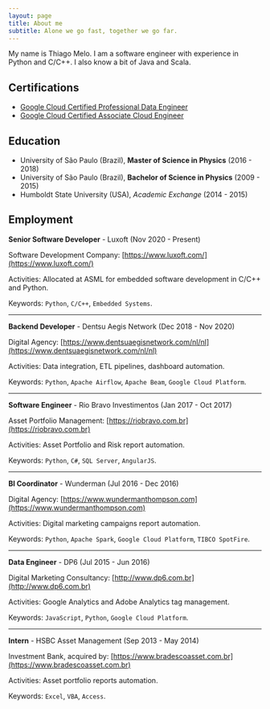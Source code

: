 ```yaml
---
layout: page
title: About me
subtitle: Alone we go fast, together we go far.
---
```


My name is Thiago Melo. I am a software engineer with experience in Python and C/C++. I also know a bit of Java and Scala.

## Certifications

- [Google Cloud Certified Professional Data Engineer](https://www.credential.net/f9e542e9-8f14-4bf8-abdb-e36a53a03d75)
- [Google Cloud Certified Associate Cloud Engineer](https://www.credential.net/d74ae972-0970-4f29-9d68-81930d28419a)

## Education

- University of São Paulo (Brazil), **Master of Science in Physics** (2016 - 2018)
- University of São Paulo (Brazil), **Bachelor of Science in Physics** (2009 - 2015)
- Humboldt State University (USA), *Academic Exchange* (2014 - 2015)

## Employment

**Senior Software Developer** - Luxoft (Nov 2020 - Present)

Software Development Company: [https://www.luxoft.com/](https://www.luxoft.com/)

Activities: Allocated at ASML for embedded software development in C/C++ and Python.

Keywords: `Python`, `C/C++`, `Embedded Systems`.

---

**Backend Developer** - Dentsu Aegis Network (Dec 2018 - Nov 2020)

Digital Agency: [https://www.dentsuaegisnetwork.com/nl/nl](https://www.dentsuaegisnetwork.com/nl/nl)

Activities: Data integration, ETL pipelines, dashboard automation.

Keywords: `Python`, `Apache Airflow`, `Apache Beam`, `Google Cloud Platform`.

---

**Software Engineer** - Rio Bravo Investimentos (Jan 2017 - Oct 2017)

Asset Portfolio Management: [https://riobravo.com.br](https://riobravo.com.br)

Activities: Asset Portfolio and Risk report automation.

Keywords: `Python`, `C#`, `SQL Server`, `AngularJS`.

---

**BI Coordinator** - Wunderman (Jul 2016 - Dec 2016)

Digital Agency: [https://www.wundermanthompson.com](https://www.wundermanthompson.com)

Activities: Digital marketing campaigns report automation.

Keywords: `Python`, `Apache Spark`, `Google Cloud Platform`, `TIBCO SpotFire`.

---

**Data Engineer** - DP6 (Jul 2015 - Jun 2016)

Digital Marketing Consultancy: [http://www.dp6.com.br](http://www.dp6.com.br)

Activities: Google Analytics and Adobe Analytics tag management.

Keywords: `JavaScript`, `Python`, `Google Cloud Platform`.

---

**Intern** - HSBC Asset Management (Sep 2013 - May 2014)

Investment Bank, acquired by: [https://www.bradescoasset.com.br](https://www.bradescoasset.com.br)

Activities: Asset portfolio reports automation.

Keywords: `Excel`, `VBA`, `Access`.
